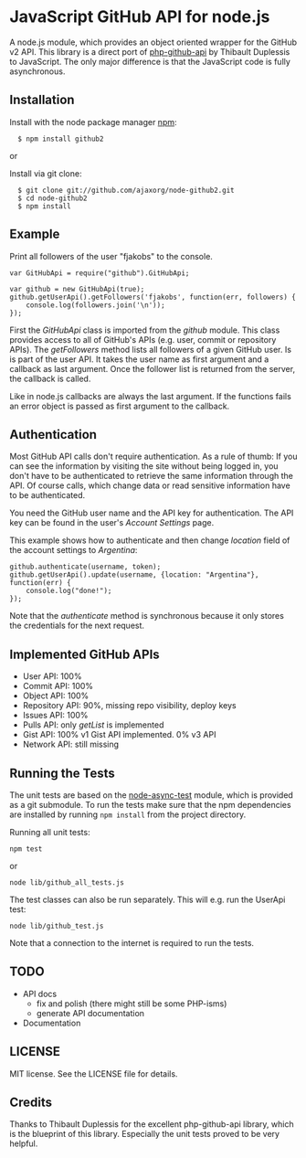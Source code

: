 # JavaScript GitHub API for node.js

A node.js module, which provides an object oriented wrapper for the GitHub v2 API. 
This library is a direct port of [php-github-api](http://github.com/ornicar/php-github-api) 
by Thibault Duplessis to JavaScript. The only major difference is that the 
JavaScript code is fully asynchronous.

## Installation

  Install with the node package manager [npm](http://npmjs.org/):

      $ npm install github2

or

  Install via git clone:

      $ git clone git://github.com/ajaxorg/node-github2.git
      $ cd node-github2
      $ npm install

## Example

Print all followers of the user "fjakobs" to the console.

    var GitHubApi = require("github").GitHubApi;

    var github = new GitHubApi(true);
    github.getUserApi().getFollowers('fjakobs', function(err, followers) {
        console.log(followers.join('\n'));
    });

First the _GitHubApi_ class is imported from the _github_ module. This class provides 
access to all of GitHub's APIs (e.g. user, commit or repository APIs). The _getFollowers_ 
method lists all followers of a given GitHub user. Is is part of the user API. It 
takes the user name as first argument and a callback as last argument. Once the 
follower list is returned from the server, the callback is called.

Like in node.js callbacks are always the last argument. If the functions fails an 
error object is passed as first argument to the callback.

## Authentication

Most GitHub API calls don't require authentication. As a rule of thumb: If you 
can see the information by visiting the site without being logged in, you don't 
have to be authenticated to retrieve the same information through the API. Of 
course calls, which change data or read sensitive information have to be authenticated.

You need the GitHub user name and the API key for authentication. The API key can
be found in the user's _Account Settings_ page.

This example shows how to authenticate and then change _location_ field of the 
account settings to _Argentina_:

    github.authenticate(username, token);
    github.getUserApi().update(username, {location: "Argentina"}, function(err) {
        console.log("done!");
    });

Note that the _authenticate_ method is synchronous because it only stores the 
credentials for the next request.

## Implemented GitHub APIs

* User API: 100%
* Commit API: 100%
* Object API: 100%
* Repository API: 90%, missing repo visibility, deploy keys
* Issues API: 100%
* Pulls API: only _getList_ is implemented
* Gist API: 100% v1 Gist API implemented. 0% v3 API
* Network API: still missing

## Running the Tests

The unit tests are based on the [node-async-test](http://github.com/bentomas/node-async-testing) 
module, which is provided as a git submodule. To run the tests make sure that the 
npm dependencies are installed by running `npm install` from the project directory.

Running all unit tests:

    npm test

or

    node lib/github_all_tests.js

The test classes can also be run separately. This will e.g. run the UserApi test:

    node lib/github_test.js

Note that a connection to the internet is required to run the tests.

## TODO

* API docs
  * fix and polish (there might still be some PHP-isms)
  * generate API documentation
* Documentation

## LICENSE

MIT license. See the LICENSE file for details.

## Credits

Thanks to Thibault Duplessis for the excellent php-github-api library, which is the 
blueprint of this library. Especially the unit tests proved to be very helpful.
